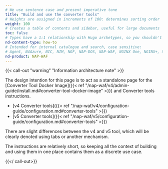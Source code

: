 ```yaml
---
# We use sentence case and present imperative tone
title: "Build and use the converter tools"
# Weights are assigned in increments of 100: determines sorting order
weight: 100
# Creates a table of contents and sidebar, useful for large documents
toc: false
# Types have a 1:1 relationship with Hugo archetypes, so you shouldn't need to change this
nd-content-type: how-to
# Intended for internal catalogue and search, case sensitive:
# Agent, N4Azure, NIC, NIM, NGF, NAP-DOS, NAP-WAF, NGINX One, NGINX+, Solutions, Unit
nd-product: NAP-WAF
---
```


{{< call-out "warning" "Information architecture note" >}}

The design intention for this page is to act as a standalone page for the [Converter Tool Docker Image]({{< ref "/nap-waf/v4/admin-guide/install.md#converter-tool-docker-image" >}}) and Converter tools instructions.

- [v4 Converter tools]({{< ref "/nap-waf/v4/configuration-guide/configuration.md#converter-tools" >}})
- [v5 Converter tools]({{< ref "/nap-waf/v5/configuration-guide/configuration.md#converter-tools" >}})

There are slight differences between the v4 and v5 tool, which will be clearly denoted using tabs or another mechanism. 

The instructions are relatively short, so keeping all the context of building and using them in one place contains them as a discrete use case.

{{</ call-out>}}